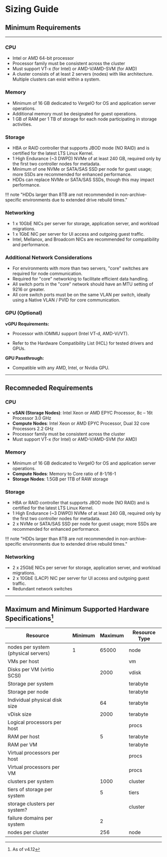 # Sizing Guide 

## Minimum Requirements
---
### CPU
- Intel or AMD 64-bit processor
- Processor family must be consistent across the cluster
- Must support VT-x (for Intel) or AMD-V/AMD-SVM (for AMD)
- A cluster consists of at least 2 servers (nodes) with like architecture. Multiple clusters can exist within a system.

### Memory
- Minimum of 16 GB dedicated to VergeIO for OS and application server operations.
- Additional memory must be designated for guest operations.
- 1 GB of RAM per 1 TB of storage for each node participating in storage activities.

### Storage
- HBA or RAID controller that supports JBOD mode (NO RAID) and is certified for the latest LTS Linux Kernel.
- 1 High Endurance (~3 DWPD) NVMe of at least 240 GB, required only by the first two controller nodes for metadata.
- Minimum of one NVMe or SATA/SAS SSD per node for guest usage; more SSDs are recommended for enhanced performance.
- HDDs can replace NVMe or SATA/SAS SSDs, though this may impact performance. 

!!! note "HDDs larger than 8TB are not recommended in non-archive-specific environments due to extended drive rebuild times."

### Networking
- 1 x 10GbE NICs per server for storage, application server, and workload migrations.
- 1 x 1GbE NIC per server for UI access and outgoing guest traffic.
- Intel, Mellanox, and Broadcom NICs are recommended for compatibility and performance.

### Additional Network Considerations
- For environments with more than two servers, "core" switches are required for node communication.
- Required for "core" networking to facilitate efficient data handling.
- All switch ports in the "core" network should have an MTU setting of 9216 or greater.
- All core switch ports must be on the same VLAN per switch, ideally using a Native VLAN / PVID for core communication.

### GPU (Optional)
**vGPU Requirements:**

  - Processor with IOMMU support (Intel VT-d, AMD-Vi/VT).

  - Refer to the Hardware Compatibility List (HCL) for tested drivers and GPUs.

**GPU Passthrough:**

  - Compatible with any AMD, Intel, or Nvidia GPU.

---

## Recomneded Requirements

### CPU
- **vSAN (Storage Nodes)**: Intel Xeon or AMD EPYC Processor, 8c – 16t Processor 3.0 GHz
- **Compute Nodes**: Intel Xeon or AMD EPYC Processor, Dual 32 core Processors 2.2 GHz
- Processor family must be consistent across the cluster
- Must support VT-x (for Intel) or AMD-V/AMD-SVM (for AMD)

### Memory
- Minimum of 16 GB dedicated to VergeIO for OS and application server operations.
- **Compute Nodes**: Memory to Core ratio of 8-1/16-1
- **Storage Nodes**: 1.5GB per 1TB of RAW storage

### Storage
- HBA or RAID controller that supports JBOD mode (NO RAID) and is certified for the latest LTS Linux Kernel.
- 1 High Endurance (~3 DWPD) NVMe of at least 240 GB, required only by the first two controller nodes for metadata.
- 2 x NVMe or SATA/SAS SSD per node for guest usage; more SSDs are recommended for enhanced performance.

!!! note "HDDs larger than 8TB are not recommended in non-archive-specific environments due to extended drive rebuild times."

### Networking
- 2 x 25GbE NICs per server for storage, application server, and workload migrations.
- 2 x 10GbE (LACP) NIC per server for UI access and outgoing guest traffic.
- Redundant network switches

---
## Maximum and Minimum Supported Hardware Specifications[^1]

| Resource                        | Minimum | Maximum | Resource Type |
|---------------------------------|---------|---------|---------------|
| nodes per system (physical servers) |   1 | 65000   | node          |
| VMs per host                    |         |         | vm            |
| Disks per VM (virtio SCSI)      |         | 2000    | vdisk         |
| Storage per system              |         |         | terabyte      |
| Storage per node                |         |         | terabyte      |
| Individual physical disk size   |         | 64      | terabyte      |
| vDisk size                      |         | 2000    | terabyte      |
| Logical processors per host     |         |         | procs         |
| RAM per host                    |         | 5       | terabyte      |
| RAM per VM                      |         |         | terabyte      |
| Virtual processors per host     |         |         | procs         |
| Virtual processors per VM       |         |         | procs         |
| clusters per system             |         | 1000    | cluster       |
| tiers of storage per system     |         | 5       | tiers         |
| storage clusters per system?    |         |         | cluster       |
| failure domains per system      |         | 2       |               |
| nodes per cluster               |         | 256     | node          |


[^1]: As of v4.12
[^2]: vSAN nodes require a minimum 1GB of RAM per 1TB of Storage
[^3]: Virtio-SCSI Interface required